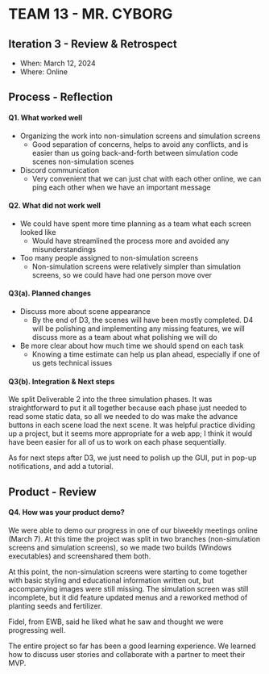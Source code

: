 # TEAM 13 - MR. CYBORG

 <!-- > _Note:_ This document is meant to be written during (or shortly after) your review meeting, which should happen fairly close to the due date.      
 >      
 > _Suggestion:_ Have your review meeting a day or two before the due date. This way you will have some time to go over (and edit) this document, and all team members should have a chance to make their contribution. -->


## Iteration 3 - Review & Retrospect

 * When: March 12, 2024
 * Where: Online

## Process - Reflection


#### Q1. What worked well
- Organizing the work into non-simulation screens and simulation screens
    - Good separation of concerns, helps to avoid any conflicts, and is easier than us going back-and-forth between simulation code scenes non-simulation scenes
- Discord communication
    - Very convenient that we can just chat with each other online, we can ping each other when we have an important message

<!-- 
List **process-related** (i.e. team organization and how you work) decisions and actions that worked well.


 * 2 - 4 important decisions, processes, actions, or anything else that worked well for you, ordered from most to least important.
 * Give a supporting argument about what makes you think that way.
 * Feel free to refer/link to process artifact(s). -->

#### Q2. What did not work well
- We could have spent more time planning as a team what each screen looked like
    - Would have streamlined the process more and avoided any misunderstandings
- Too many people assigned to non-simulation screens
    - Non-simulation screens were relatively simpler than simulation screens, so we could have had one person move over

<!-- List **process-related** (i.e. team organization and how you work) decisions and actions that did not work well.

 * 2 - 4 important decisions, processes, actions, or anything else that did not work well for you, ordered from most to least important.
 * Give a supporting argument about what makes you think that way.
 * Feel free to refer/link to process artifact(s). -->


#### Q3(a). Planned changes

<!-- List any **process-related** (i.e. team organization and/or how you work) changes you are planning to make (if there are any)

 * Ordered from most to least important, with supporting argument explaining a change. -->
 - Discuss more about scene appearance
    - By the end of D3, the scenes will have been mostly completed. D4 will be polishing and implementing any missing features, we will discuss more as a team about what polishing we will do
- Be more clear about how much time we should spend on each task
    - Knowing a time estimate can help us plan ahead, especially if one of us gets technical issues

#### Q3(b). Integration & Next steps
We split Deliverable 2 into the three simulation phases. It was straightforward to put it all together because each phase just needed to read some static data, so all we needed to do was make the advance buttons in each scene load the next scene. It was helpful practice dividing up a project, but it seems more appropriate for a web app; I think it would have been easier for all of us to work on each phase sequentially.

As for next steps after D3, we just need to polish up the GUI, put in pop-up notifications, and add a tutorial.

## Product - Review

#### Q4. How was your product demo?
We were able to demo our progress in one of our biweekly meetings online (March 7). At this time the project was split in two branches (non-simulation screens and simulation screens), so we made two builds (Windows executables) and screenshared them both.

At this point, the non-simulation screens were starting to come together with basic styling and educational information written out, but accompanying images were still missing. The simulation screen was still incomplete, but it did feature updated menus and a reworked method of planting seeds and fertilizer.

Fidel, from EWB, said he liked what he saw and thought we were progressing well.

The entire project so far has been a good learning experience. We learned how to discuss user stories and collaborate with a partner to meet their MVP.


 <!-- * How did you prepare your demo?
 * What did you manage to demo to your partner?
 * Did your partner accept the features? And were there change requests?
 * What were your learnings through this process? This can be either from a process and/or product perspective.
 * *This section will be marked very leniently so keep it brief and just make sure the points are addressed* -->
